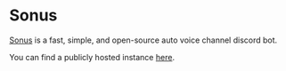 # Sonus

[Sonus](https://en.wikipedia.org/wiki/Sonus) is a fast, simple, and open-source auto voice channel discord bot.

You can find a publicly hosted
instance [here](https://discord.com/oauth2/authorize?client_id=839694684896100382&permissions=285288464&scope=bot).
